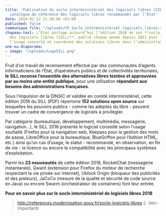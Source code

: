 ```yaml
---
title: 'Publication du socle interministériel des logiciels libres (SILL) 2018 :  le
  catalogue de référence des logiciels libres recommandés par l’État'
date: 2018-02-12 11:38:00 +01:00
published: false
communique_file: "/uploads/CP_Socle_interministeriel_logiciels_libres-2018.pdf"
chapeau-text: L’État partage aujourd’hui l’édition 2018 de son **socle interministériel
  des logiciels libres (SILL)**, publié chaque année depuis 2013 pour **encourager
  l’usage concerté et coordonné des solutions libres dans l’administration**.
une-ou-diaporama:
- image: "/uploads/LogoSILL.png"
---
```


Fruit d’un travail de recensement effectué par des communautés d’agents informaticiens de l’État, d’opérateurs publics et de collectivités territoriales, **le SILL recense l’ensemble des alternatives libres testées et approuvées par au moins une entité publique**, pour une utilisation **répondant aux besoins des administrations françaises**.


Sous l’impulsion de la DINSIC et validée en comité interministériel, cette édition 2018 du SILL (PDF) répertorie **152 solutions open source** sur lesquelles les pouvoirs publics - comme les adeptes du libre - peuvent trouver un cadre de convergence de logiciels à privilégier.


Par catégorie (bureautique, développement, multimédia, messagerie, navigation…), le SILL 2018 présente le logiciel conseillé selon l’usage souhaité (Firefox pour la navigation web, Keepass pour la gestion des mots de passe, LibreOffice pour la bureautique, BlueGriffon pour l’édition HTML, etc.) ainsi qu’un cas d’usage, le statut - recommandé, en observation, en fin de vie - la licence ou encore la compatibilité avec les principaux systèmes d’exploitation.


Parmi les **23 nouveautés** de cette édition 2018, RocketChat (messagerie instantanée), Qwant (extension pour Firefox du moteur de recherche respectant la vie privée sur internet), Ublock Origin (bloqueur des publicités et des pisteurs), JaCoCo (mesure de la qualité et sécurité de code source en Java) ou encore  Swarm (orchestrateur de containers) font leur entrée.

**Pour en savoir plus sur le socle interministériel de logiciels libres 2018**

> http://references.modernisation.gouv.fr/socle-logiciels-libres
{: .lien-important}